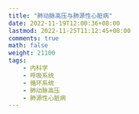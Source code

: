 ```yaml
---
title: "肺动脉高压与肺源性心脏病"
date: 2022-11-19T12:00:36+08:00
lastmod: 2022-11-25T11:12:45+08:00
comments: true
math: false
weight: 21100
tags:
    - 内科学
    - 呼吸系统
    - 循环系统
    - 肺动脉高压
    - 肺源性心脏病
---
```


